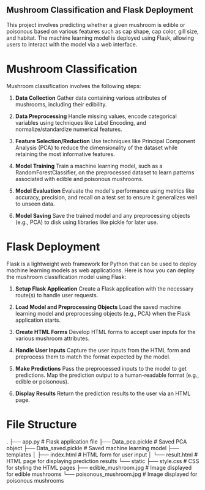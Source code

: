 ## Mushroom Classification and Flask Deployment
This project involves predicting whether a given mushroom is edible or poisonous based on various features such as cap shape, cap color, gill size, and habitat. The machine learning model is deployed using Flask, allowing users to interact with the model via a web interface.

# Mushroom Classification
Mushroom classification involves the following steps:

1. **Data Collection**
Gather data containing various attributes of mushrooms, including their edibility.

2. **Data Preprocessing**
Handle missing values, encode categorical variables using techniques like Label Encoding, and normalize/standardize numerical features.

3. **Feature Selection/Reduction**
Use techniques like Principal Component Analysis (PCA) to reduce the dimensionality of the dataset while retaining the most informative features.

4. **Model Training**
Train a machine learning model, such as a RandomForestClassifier, on the preprocessed dataset to learn patterns associated with edible and poisonous mushrooms.

5. **Model Evaluation**
Evaluate the model's performance using metrics like accuracy, precision, and recall on a test set to ensure it generalizes well to unseen data.

6. **Model Saving**
Save the trained model and any preprocessing objects (e.g., PCA) to disk using libraries like pickle for later use.

# Flask Deployment
Flask is a lightweight web framework for Python that can be used to deploy machine learning models as web applications. Here is how you can deploy the mushroom classification model using Flask:

1. **Setup Flask Application**
Create a Flask application with the necessary route(s) to handle user requests.

2. **Load Model and Preprocessing Objects**
Load the saved machine learning model and preprocessing objects (e.g., PCA) when the Flask application starts.

3. **Create HTML Forms**
Develop HTML forms to accept user inputs for the various mushroom attributes.

4. **Handle User Inputs**
Capture the user inputs from the HTML form and preprocess them to match the format expected by the model.

5. **Make Predictions**
Pass the preprocessed inputs to the model to get predictions. Map the prediction output to a human-readable format (e.g., edible or poisonous).

6. **Display Results**
Return the prediction results to the user via an HTML page.

# File Structure

.
├── app.py                     # Flask application file
├── Data_pca.pickle            # Saved PCA object
├── Data_saved.pickle          # Saved machine learning model
├── templates
│   ├── index.html             # HTML form for user input
│   └── result.html            # HTML page for displaying prediction results
└── static
    ├── style.css              # CSS for styling the HTML pages
    ├── edible_mushroom.jpg    # Image displayed for edible mushrooms
    └── poisonous_mushroom.jpg # Image displayed for poisonous mushrooms
